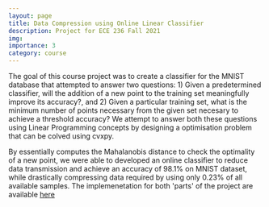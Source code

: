 ```yaml
---
layout: page
title: Data Compression using Online Linear Classifier
description: Project for ECE 236 Fall 2021
img: 
importance: 3
category: course
---
```


The goal of this course project was to create a classifier for the MNIST database that attempted to answer two questions: 1) Given a predetermined classifier, will the addition of a new point to the training set meaningfully improve its accuracy?, and 2) Given a particular training set, what is the minimum number of points necessary from the given set necesary to achieve a threshold accuracy? We attempt to answer both these questions using Linear Programming concepts by designing a optimisation problem that can be colved using cvxpy.

By essentially computes the Mahalanobis distance to check the optimality of a new point, we were able to developed an online classifier to reduce data transmission and achieve an accuracy of 98.1% on MNIST dataset, while drastically compressing data required by using only 0.23% of all available samples. The implemenetation for both 'parts' of the project are available <a href="https://github.com/balaji1312/compressed-online-classifier"> here </a>